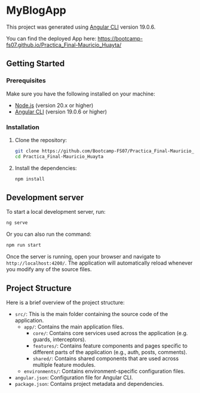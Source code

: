 # MyBlogApp

This project was generated using [Angular CLI](https://github.com/angular/angular-cli) version 19.0.6.

You can find the deployed App here: https://bootcamp-fs07.github.io/Practica_Final-Mauricio_Huayta/

## Getting Started

### Prerequisites

Make sure you have the following installed on your machine:
- [Node.js](https://nodejs.org/) (version 20.x or higher)
- [Angular CLI](https://angular.io/cli) (version 19.0.6 or higher)

### Installation

1. Clone the repository:
    ```bash
    git clone https://github.com/Bootcamp-FS07/Practica_Final-Mauricio_Huayta.git
    cd Practica_Final-Mauricio_Huayta
    ```

2. Install the dependencies:
    ```bash
    npm install
    ```

## Development server

To start a local development server, run:

```bash
ng serve
```

Or you can also run the command:
```bash
npm run start
```

Once the server is running, open your browser and navigate to `http://localhost:4200/`. The application will automatically reload whenever you modify any of the source files.

## Project Structure

Here is a brief overview of the project structure:

- `src/`: This is the main folder containing the source code of the application.
  - `app/`: Contains the main application files.
    - `core/`: Contains core services used across the application (e.g. guards, interceptors).
    - `features/`: Contains feature components and pages specific to different parts of the application (e.g., auth, posts, comments).
    - `shared/`: Contains shared components that are used across multiple feature modules.
  - `environments/`: Contains environment-specific configuration files.
- `angular.json`: Configuration file for Angular CLI.
- `package.json`: Contains project metadata and dependencies.
